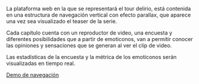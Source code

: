 
La plataforma web en la que se representará el tour delirio, está contenida en una estructura de navegación vertical con efecto parallax, que aparece una vez sea visualizado el teaser de la serie.

Cada capítulo cuenta con un reproductor de video, una encuesta y diferentes posibilidades que a partir de emoticonos, van a permitir conocer las opiniones y sensaciones que se generan al ver el clip de video.

Las estadísticas de la encuesta y la métrica de los emoticonos serán visualizadas en tiempo real.

[Demo de navegación](https://xd.adobe.com/view/bca57849-aec4-496c-6a0d-b94b088bbf63-ca94/)
